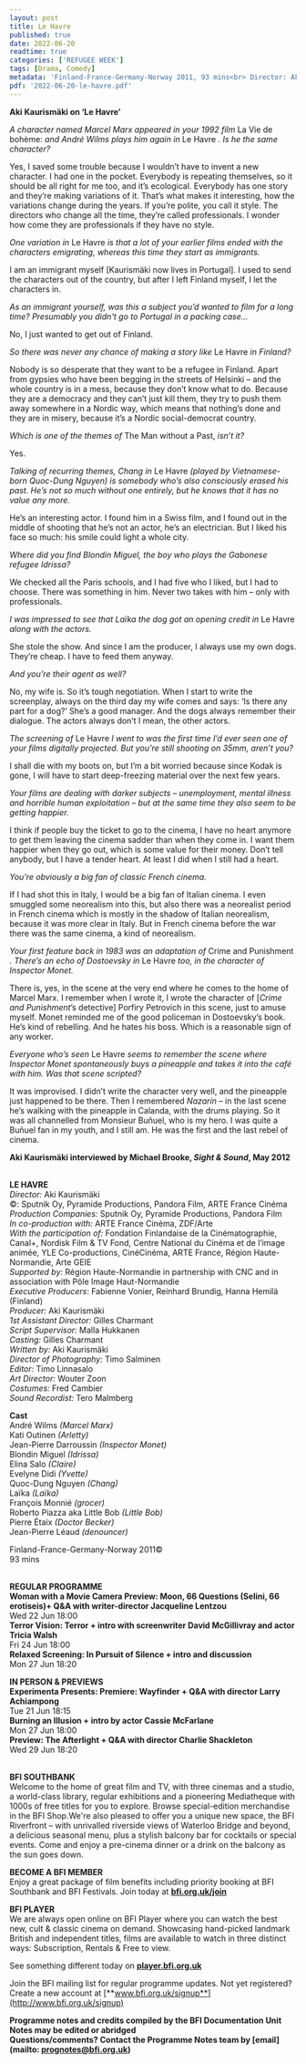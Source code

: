 ```yaml
---
layout: post
title: Le Havre
published: true
date: 2022-06-20
readtime: true
categories: ['REFUGEE WEEK']
tags: [Drama, Comedy]
metadata: 'Finland-France-Germany-Norway 2011, 93 mins<br> Director: Aki Kaurismäki'
pdf: '2022-06-20-le-havre.pdf'
---
```


**Aki Kaurismäki on ‘Le Havre’**

_A character named Marcel Marx appeared in your 1992 film_ La Vie de bohème: _and André Wilms plays him again in_ Le Havre _. Is he the same character?_

Yes, I saved some trouble because I wouldn’t have to invent a new character. I had one in the pocket. Everybody is repeating themselves, so it should be all right for me too, and it’s ecological. Everybody has one story and they’re making variations of it. That’s what makes it interesting, how the variations change during the years. If you’re polite, you call it style. The directors who change all the time, they’re called professionals. I wonder how come they are professionals if they have no style.

_One variation in_ Le Havre _is that a lot of your earlier films ended with the characters emigrating, whereas this time they start as immigrants._

I am an immigrant myself [Kaurismäki now lives in Portugal]. I used to send  the characters out of the country, but after I left Finland myself, I let the characters in.

_As an immigrant yourself, was this a subject you’d wanted to film for a long time? Presumably you didn't go to Portugal in a packing case..._

No, I just wanted to get out of Finland.

_So there was never any chance of making a story like_ Le Havre _in Finland?_

Nobody is so desperate that they want to be a refugee in Finland. Apart from gypsies who have been begging in the streets of Helsinki – and the whole country is in a mess, because they don’t know what to do. Because they are a democracy and they can’t just kill them, they try to push them away somewhere in a Nordic way, which means that nothing’s done and they are in misery, because it’s a Nordic social-democrat country.

_Which is one of the themes of_ The Man without a Past, _isn’t it?_

Yes.

_Talking of recurring themes, Chang in_ Le Havre _(played by Vietnamese-born Quoc-Dung Nguyen) is somebody who’s also consciously erased his past. He’s not so much without one entirely, but he knows that it has no value  any more._

He’s an interesting actor. I found him in a Swiss film, and I found out in the middle of shooting that he’s not an actor, he’s an electrician. But I liked his face so much: his smile could light a whole city.

_Where did you find Blondin Miguel, the boy who plays the Gabonese  refugee Idrissa?_

We checked all the Paris schools, and I had five who I liked, but I had to choose. There was something in him. Never two takes with him – only with professionals.

_I was impressed to see that Laïka the dog got an opening credit in_ Le Havre _along with the actors._

She stole the show. And since I am the producer, I always use my own dogs. They’re cheap. I have to feed them anyway.

_And you’re their agent as well?_

No, my wife is. So it’s tough negotiation. When I start to write the screenplay, always on the third day my wife comes and says: ‘Is there any part for a dog?’ She’s a good manager. And the dogs always remember their dialogue. The actors always don’t I mean, the other actors.

_The screening of_ Le Havre _I went to was the first time I’d ever seen one of your films digitally projected. But you’re still shooting on 35mm, aren’t you?_

I shall die with my boots on, but I’m a bit worried because since Kodak is gone, I will have to start deep-freezing material over the next few years.

_Your films are dealing with darker subjects – unemployment, mental illness and horrible human exploitation – but at the same time they also seem to be getting happier._

I think if people buy the ticket to go to the cinema, I have no heart anymore to get them leaving the cinema sadder than when they come in. I want them happier when they go out, which is some value for their money. Don’t tell anybody, but I have a tender heart. At least I did when I still had a heart.

_You’re obviously a big fan of classic French cinema._

If I had shot this in Italy, I would be a big fan of Italian cinema. I even smuggled some neorealism into this, but also there was a neorealist period in French cinema which is mostly in the shadow of Italian neorealism, because it was more clear in Italy. But in French cinema before the war there was the same cinema, a kind of neorealism.

_Your first feature back in 1983 was an adaptation of_ Crime and Punishment _. There’s an echo of Dostoevsky in_ Le Havre _too, in the character of  Inspector Monet._

There is, yes, in the scene at the very end where he comes to the home of Marcel Marx. I remember when I wrote it, I wrote the character of [_Crime and Punishment_’s detective] Porfiry Petrovich in this scene, just to amuse myself. Monet reminded me of the good policeman in Dostoevsky’s book. He’s kind of rebelling. And he hates his boss. Which is a reasonable sign of any worker.

_Everyone who’s seen_ Le Havre _seems to remember the scene where Inspector Monet spontaneously buys a pineapple and takes it into the café with him.  Was that scene scripted?_

It was improvised. I didn’t write the character very well, and the pineapple just happened to be there. Then I remembered _Nazarín_ – in the last scene he’s walking with the pineapple in Calanda, with the drums playing. So it was all channelled from Monsieur Buñuel, who is my hero. I was quite a Buñuel fan in my youth, and I still am. He was the first and the last rebel of cinema.

**Aki Kaurismäki interviewed by Michael Brooke, _Sight & Sound_, May 2012**
<br><br>

**LE HAVRE**<br>
_Director:_ Aki Kaurismäki<br>
©: Sputnik Oy, Pyramide Productions,  Pandora Film, ARTE France Cinéma<br>
_Production Companies:_ Sputnik Oy,  Pyramide Productions, Pandora Film<br>
_In co-production with:_ ARTE France Cinéma, ZDF/Arte<br>
_With the participation of:_ Fondation Finlandaise de la Cinématographie, Canal+, Nordisk Film & TV Fond, Centre National du Cinéma et de l’image animée, YLE Co-productions, CinéCinéma, ARTE France, Région Haute-Normandie, Arte GEIE<br>
_Supported by:_ Région Haute-Normandie in partnership with CNC and in association with  Pôle Image Haut-Normandie<br>
_Executive Producers_: Fabienne Vonier,  Reinhard Brundig, Hanna Hemilä (Finland)<br>
_Producer:_ Aki Kaurismäki<br>
_1st Assistant Director:_ Gilles Charmant<br>
_Script Supervisor:_ Malla Hukkanen<br>
_Casting:_ Gilles Charmant<br>
_Written by:_ Aki Kaurismäki<br>
_Director of Photography:_ Timo Salminen<br>
_Editor:_ Timo Linnasalo<br>
_Art Director:_ Wouter Zoon<br>
_Costumes:_ Fred Cambier<br>
_Sound Recordist:_ Tero Malmberg<br>

**Cast**<br>
André Wilms _(Marcel Marx)_<br>
Kati Outinen _(Arletty)_<br>
Jean-Pierre Darroussin _(Inspector Monet)_<br>
Blondin Miguel _(Idrissa)_<br>
Elina Salo _(Claire)_<br>
Evelyne Didi _(Yvette)_<br>
Quoc-Dung Nguyen _(Chang)_<br>
Laïka _(Laïka)_<br>
François Monnié _(grocer)_<br>
Roberto Piazza aka Little Bob _(Little Bob)_<br>
Pierre Étaix _(Doctor Becker)_<br>
Jean-Pierre Léaud _(denouncer)_<br>

Finland-France-Germany-Norway 2011©<br>
93 mins<br>
<br>

**REGULAR PROGRAMME**<br>
**Woman with a Movie Camera Preview:  Moon, 66 Questions (Selini, 66 erotiseis)+ Q&A with writer-director Jacqueline Lentzou**<br>
Wed 22 Jun 18:00<br>
**Terror Vision: Terror + intro with screenwriter David McGillivray and actor Tricia Walsh**<br>
Fri 24 Jun 18:00<br>
**Relaxed Screening: In Pursuit of Silence  + intro and discussion**<br>
Mon 27 Jun 18:20<br>

**IN PERSON & PREVIEWS**<br>
**Experimenta Presents: Premiere: Wayfinder  + Q&A with director Larry Achiampong**<br>
Tue 21 Jun 18:15<br>
**Burning an Illusion + intro by actor  Cassie McFarlane**<br>
Mon 27 Jun 18:00<br>
**Preview: The Afterlight + Q&A with director Charlie Shackleton**<br>
Wed 29 Jun 18:20<br>
<br>

**BFI SOUTHBANK**  
Welcome to the home of great film and TV, with three cinemas and a studio, a world-class library, regular exhibitions and a pioneering Mediatheque with 1000s of free titles for you to explore. Browse special-edition merchandise in the BFI Shop.We&#39;re also pleased to offer you a unique new space, the BFI Riverfront – with unrivalled riverside views of Waterloo Bridge and beyond, a delicious seasonal menu, plus a stylish balcony bar for cocktails or special events. Come and enjoy a pre-cinema dinner or a drink on the balcony as the sun goes down.  

**BECOME A BFI MEMBER**  
Enjoy a great package of film benefits including priority booking at BFI Southbank and BFI Festivals. Join today at [**bfi.org.uk/join**](http://www.bfi.org.uk/join)  

**BFI PLAYER**  
 We are always open online on BFI Player where you can watch the best new, cult &amp; classic cinema on demand. Showcasing hand-picked landmark British and independent titles, films are available to watch in three distinct ways: Subscription, Rentals &amp; Free to view.  

See something different today on [**player.bfi.org.uk**](https://player.bfi.org.uk)  

Join the BFI mailing list for regular programme updates. Not yet registered? Create a new account at [**www.bfi.org.uk/signup**](http://www.bfi.org.uk/signup)

**Programme notes and credits compiled by the BFI Documentation Unit  
Notes may be edited or abridged  
Questions/comments? Contact the Programme Notes team by [email](mailto: prognotes@bfi.org.uk)**

<!--stackedit_data:
eyJoaXN0b3J5IjpbLTgwMTM5OTEwXX0=
-->
